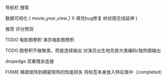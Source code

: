导航栏
搜索

数据可视化
(
    movie_year_view_1   X 填充bug修复
    树状图无线延伸
)

推荐
评分预测

TODO
电影图卷积
演员电影图卷积

TODO
图卷积不做聚类，而是连续输出
对演员出生地先按大类编码/独热图输出

dropedge
双重残余连接

FIXME
稀疏矩阵到稠密矩阵的性能损失
将标签本身放入特征值中（completed）